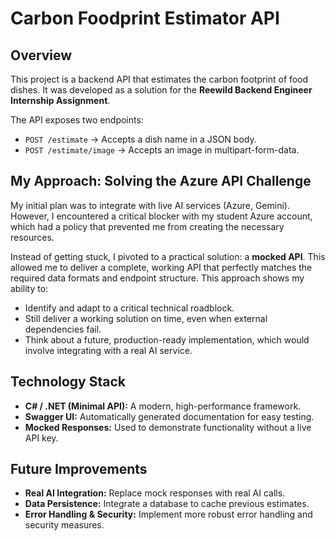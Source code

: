 # Carbon Foodprint Estimator API

## Overview
This project is a backend API that estimates the carbon footprint of food dishes. It was developed as a solution for the **Reewild Backend Engineer Internship Assignment**.

The API exposes two endpoints:
- `POST /estimate` → Accepts a dish name in a JSON body.
- `POST /estimate/image` → Accepts an image in multipart-form-data.

## My Approach: Solving the Azure API Challenge
My initial plan was to integrate with live AI services (Azure, Gemini). However, I encountered a critical blocker with my student Azure account, which had a policy that prevented me from creating the necessary resources.

Instead of getting stuck, I pivoted to a practical solution: a **mocked API**. This allowed me to deliver a complete, working API that perfectly matches the required data formats and endpoint structure. This approach shows my ability to:
- Identify and adapt to a critical technical roadblock.
- Still deliver a working solution on time, even when external dependencies fail.
- Think about a future, production-ready implementation, which would involve integrating with a real AI service.

## Technology Stack
- **C# / .NET (Minimal API):** A modern, high-performance framework.
- **Swagger UI:** Automatically generated documentation for easy testing.
- **Mocked Responses:** Used to demonstrate functionality without a live API key.

## Future Improvements
- **Real AI Integration:** Replace mock responses with real AI calls.
- **Data Persistence:** Integrate a database to cache previous estimates.
- **Error Handling & Security:** Implement more robust error handling and security measures.
